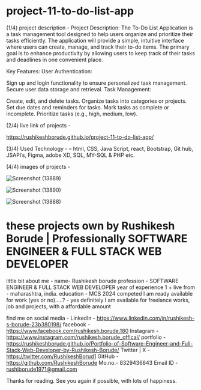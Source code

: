 # project-11-to-do-list-app

(1/4)  project description - 
Project Description:
The To-Do List Application is a task management tool designed to help users organize and prioritize their tasks efficiently. The application will provide a simple, intuitive interface where users can create, manage, and track their to-do items. The primary goal is to enhance productivity by allowing users to keep track of their tasks and deadlines in one convenient place.

Key Features:
User Authentication:

Sign up and login functionality to ensure personalized task management.
Secure user data storage and retrieval.
Task Management:

Create, edit, and delete tasks.
Organize tasks into categories or projects.
Set due dates and reminders for tasks.
Mark tasks as complete or incomplete.
Prioritize tasks (e.g., high, medium, low).


(2/4)  live link of projects - 

https://rushikeshborude.github.io/project-11-to-do-list-app/


(3/4)  Used Technology - 
– html, CSS, Java Script, react, Bootstrap, Git hub, JSAPI’s, Figma, adobe XD, SQL, MY-SQL & PHP etc.


(4/4)  images of projects - 

![Screenshot (13889)](https://github.com/RushikeshBorude/project-11-to-do-list-app/assets/86228914/807241c4-4086-4e7e-b371-000e32199fc5)



![Screenshot (13890)](https://github.com/RushikeshBorude/project-11-to-do-list-app/assets/86228914/2fec826a-893a-4640-92be-fb98e1895abf)



![Screenshot (13888)](https://github.com/RushikeshBorude/project-11-to-do-list-app/assets/86228914/3bbbd337-c7a8-4e4f-9aea-82b5698efef1)




# these projects own by Rushikesh Borude | Professionally SOFTWARE ENGINEER & FULL STACK WEB DEVELOPER

little bit about me - 
name- Rushikesh borude
profession - SOFTWARE ENGINEER & FULL STACK WEB DEVELOPER
year of experience 1 +
live from - maharashtra, india.
education - MCS 2024 competed
I am ready available for work (yes or no).....?  -  yes definitely I am available for freelance works, job and projects, with a affordable amount

find me on social media - 
LinkedIn -  https://www.linkedin.com/in/rushikesh-s-borude-23b380198/ 
facebook -  https://www.facebook.com/rushikesh.borude.180 
Instagram - https://www.instagram.com/rushikesh.borude_offical/
portfolio - https://rushikeshborude.github.io/Portfolio-of-Software-Engineer-and-Full-Stack-Web-Developer-by-Rushikesh-Borude/
Twitter | X - https://twitter.com/RushikeshBorud1 
GitHub -  https://github.com/RushikeshBorude 
Mo.no.- 8329436643
Email ID - rushiborude1971@gmail.com

Thanks for reading. See you again if possible, with lots of happiness.
